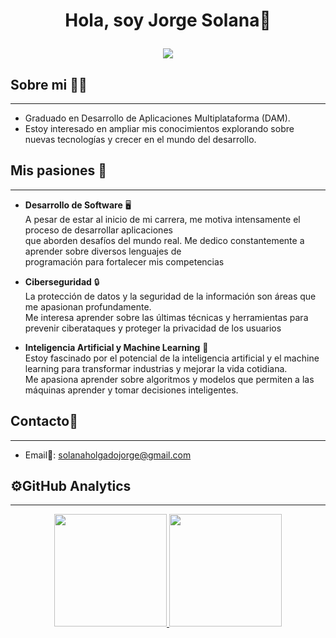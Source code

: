 <div align="center">
<h1 align="center">Hola, soy Jorge Solana👋
<p align="center">
  <img src="https://readme-typing-svg.herokuapp.com/?center=true&vCenter=true&color=cb204c&width=500&lines=Bienvenido" />
</p></h1>
</div>

## Sobre mi 👨‍💼
---
- Graduado en Desarrollo de Aplicaciones Multiplataforma (DAM).
- Estoy interesado en ampliar mis conocimientos explorando sobre nuevas tecnologías y crecer en el mundo del desarrollo.

## Mis pasiones 🌟  
---
- **Desarrollo de Software** 🖥️  
A pesar de estar al inicio de mi carrera, me motiva intensamente el proceso de desarrollar aplicaciones  
que aborden desafíos del mundo real. Me dedico constantemente a aprender sobre diversos lenguajes de  
programación para fortalecer mis competencias

- **Ciberseguridad** 🔒  
La protección de datos y la seguridad de la información son áreas que me apasionan profundamente.  
Me interesa aprender sobre las últimas técnicas y herramientas para prevenir ciberataques y proteger la privacidad de los usuarios  

- **Inteligencia Artificial y Machine Learning** 🤖  
Estoy fascinado por el potencial de la inteligencia artificial y el machine learning para transformar industrias y mejorar la vida cotidiana.  
Me apasiona aprender sobre algoritmos y modelos que permiten a las máquinas aprender y tomar decisiones inteligentes.

## Contacto📱
---
- Email📧: solanaholgadojorge@gmail.com

## ⚙️GitHub Analytics
---
<p align="center">
<a href="https://github.com/jsolanah">
  <img height="180em" src="https://github-readme-stats-eight-theta.vercel.app/api?username=jsolanah&show_icons=true&theme=algolia&include_all_commits=true&count_private=true"/>
  <img height="180em" src="https://github-readme-stats-eight-theta.vercel.app/api/top-langs/?username=jsolanah&layout=compact&langs_count=8&theme=algolia"/>
</a>
</p>
